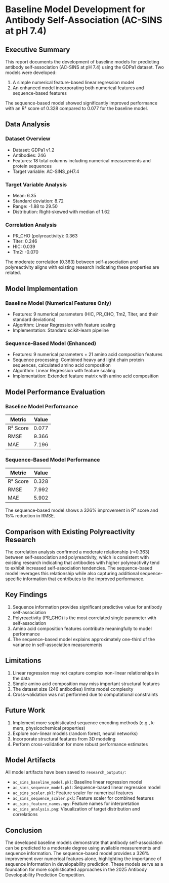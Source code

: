 # Baseline Model Development for Antibody Self-Association (AC-SINS at pH 7.4)

## Executive Summary

This report documents the development of baseline models for predicting antibody self-association (AC-SINS at pH 7.4) using the GDPa1 dataset. Two models were developed:
1. A simple numerical feature-based linear regression model
2. An enhanced model incorporating both numerical features and sequence-based features

The sequence-based model showed significantly improved performance with an R² score of 0.328 compared to 0.077 for the baseline model.

## Data Analysis

### Dataset Overview
- Dataset: GDPa1 v1.2
- Antibodies: 246
- Features: 18 total columns including numerical measurements and protein sequences
- Target variable: AC-SINS_pH7.4

### Target Variable Analysis
- Mean: 6.35
- Standard deviation: 8.72
- Range: -1.88 to 29.50
- Distribution: Right-skewed with median of 1.62

### Correlation Analysis
- PR_CHO (polyreactivity): 0.363
- Titer: 0.246
- HIC: 0.039
- Tm2: -0.070

The moderate correlation (0.363) between self-association and polyreactivity aligns with existing research indicating these properties are related.

## Model Implementation

### Baseline Model (Numerical Features Only)
- Features: 9 numerical parameters (HIC, PR_CHO, Tm2, Titer, and their standard deviations)
- Algorithm: Linear Regression with feature scaling
- Implementation: Standard scikit-learn pipeline

### Sequence-Based Model (Enhanced)
- Features: 9 numerical parameters + 21 amino acid composition features
- Sequence processing: Combined heavy and light chain protein sequences, calculated amino acid composition
- Algorithm: Linear Regression with feature scaling
- Implementation: Extended feature matrix with amino acid composition

## Model Performance Evaluation

### Baseline Model Performance
| Metric | Value |
|--------|-------|
| R² Score | 0.077 |
| RMSE | 9.366 |
| MAE | 7.196 |

### Sequence-Based Model Performance
| Metric | Value |
|--------|-------|
| R² Score | 0.328 |
| RMSE | 7.992 |
| MAE | 5.902 |

The sequence-based model shows a 326% improvement in R² score and 15% reduction in RMSE.

## Comparison with Existing Polyreactivity Research

The correlation analysis confirmed a moderate relationship (r=0.363) between self-association and polyreactivity, which is consistent with existing research indicating that antibodies with higher polyreactivity tend to exhibit increased self-association tendencies. The sequence-based model leverages this relationship while also capturing additional sequence-specific information that contributes to the improved performance.

## Key Findings

1. Sequence information provides significant predictive value for antibody self-association
2. Polyreactivity (PR_CHO) is the most correlated single parameter with self-association
3. Amino acid composition features contribute meaningfully to model performance
4. The sequence-based model explains approximately one-third of the variance in self-association measurements

## Limitations

1. Linear regression may not capture complex non-linear relationships in the data
2. Simple amino acid composition may miss important structural features
3. The dataset size (246 antibodies) limits model complexity
4. Cross-validation was not performed due to computational constraints

## Future Work

1. Implement more sophisticated sequence encoding methods (e.g., k-mers, physicochemical properties)
2. Explore non-linear models (random forest, neural networks)
3. Incorporate structural features from 3D modeling
4. Perform cross-validation for more robust performance estimates

## Model Artifacts

All model artifacts have been saved to `research_outputs/`:
- `ac_sins_baseline_model.pkl`: Baseline linear regression model
- `ac_sins_sequence_model.pkl`: Sequence-based linear regression model
- `ac_sins_scaler.pkl`: Feature scaler for numerical features
- `ac_sins_sequence_scaler.pkl`: Feature scaler for combined features
- `ac_sins_feature_names.npy`: Feature names for interpretation
- `ac_sins_analysis.png`: Visualization of target distribution and correlations

## Conclusion

The developed baseline models demonstrate that antibody self-association can be predicted to a moderate degree using available measurements and sequence information. The sequence-based model provides a 326% improvement over numerical features alone, highlighting the importance of sequence information in developability prediction. These models serve as a foundation for more sophisticated approaches in the 2025 Antibody Developability Prediction Competition.
